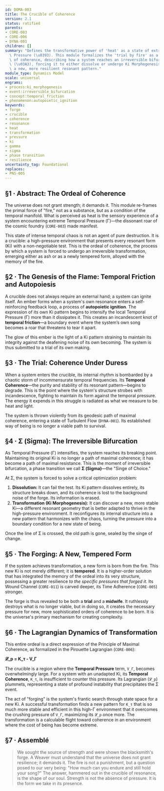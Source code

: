 ```yaml
---
id: DOMA-003
title: The Crucible of Coherence
version: 2.1
status: ratified
parents:
- CORE-003
- CORE-006
- DYNA-001
children: []
summary: "Defines the transformative power of 'heat' as a state of extreme Temporal\
  \ Pressure (\u0393). This module formalizes the 'trial by fire' as a necessary ordeal\
  \ of coherence, describing how a system reaches an irreversible bifurcation point\
  \ (\u03A3), forcing it to either dissolve or undergo Ki Morphogenesis\u2014forging\
  \ a new, more resilient resonant pattern."
module_type: Dynamics Model
scale: universal
engrams:
- process:ki_morphogenesis
- event:irreversible_bifurcation
- concept:temporal_friction
- phenomenon:autopoietic_ignition
keywords:
- forge
- crucible
- coherence
- resonance
- heat
- transformation
- pressure
- ki
- gamma
- sigma
- phase transition
- resilience
uncertainty_tag: Foundational
replaces:
- PNS-005
---
```

## §1 · Abstract: The Ordeal of Coherence

The universe does not grant strength; it demands it. This module re-frames the primal force of "fire," not as a substance, but as a condition of the temporal manifold. What is perceived as heat is the sensory experience of a system encountering extreme Temporal Pressure (Γ)—the dissonant roar of the cosmic foundry (`CORE-003`) made manifest.

This state of intense temporal chaos is not an agent of pure destruction. It is a crucible: a high-pressure environment that presents every resonant form (Ki) with a non-negotiable test. This is the ordeal of coherence, the process by which a system is forced to undergo an irreversible transformation, emerging either as ash or as a newly tempered form, alloyed with the memory of the fire.

## §2 · The Genesis of the Flame: Temporal Friction and Autopoiesis

A crucible does not always require an external hand; a system can ignite itself. An ember forms when a system's own resonance enters a self-reinforcing feedback loop, a process of **autopoietic ignition**. The expression of its own Ki pattern begins to intensify the local Temporal Pressure (Γ) more than it dissipates it. This creates an incandescent knot of **temporal friction**—a boundary event where the system’s own song becomes a roar that threatens to tear it apart.

The glow of this ember is the light of a Ki pattern straining to maintain its integrity against the deafening noise of its own becoming. The system is thus submitted to a trial of its own making.

## §3 · The Trial: Coherence Under Duress

When a system enters the crucible, its internal rhythm is bombarded by a chaotic storm of incommensurate temporal frequencies. Its **Temporal Coherence**—the purity and stability of its resonant pattern—begins to degrade. This is the point where the system's structure strobes with incandescence, fighting to maintain its form against the temporal pressure. The energy it expends in this struggle is radiated as what we measure to be heat and light.

The system is thrown violently from its geodesic path of maximal coherence, entering a state of Turbulent Flow (`DYNA-001`). Its established way of being is no longer a viable path to survival.

## §4 · Σ (Sigma): The Irreversible Bifurcation

As Temporal Pressure (Γ) intensifies, the system reaches its breaking point. Maintaining its original Ki is no longer a path of maximal coherence; it has become a path of maximal resistance. This is the moment of irreversible bifurcation, a phase transition we call **Σ (Sigma)**—the "Singe of Choice."

At Σ, the system is forced to solve a critical optimization problem:
1.  **Dissolution:** It can fail the test. Its Ki pattern dissolves entirely, its structure breaks down, and its coherence is lost to the background noise of the forge. Its information is erased.
2.  **Transformation (Ki Morphogenesis):** It can discover a new, more stable Ki—a different resonant geometry that is better adapted to thrive in the high-pressure environment. It reconfigures its internal structure into a new pattern that harmonizes with the chaos, turning the pressure into a boundary condition for a new state of being.

Once the line of Σ is crossed, the old path is gone, sealed by the singe of change.

## §5 · The Forging: A New, Tempered Form

If the system achieves transformation, a new form is born from the fire. This new Ki is not merely different; it is **tempered**. It is a higher-order solution that has integrated the memory of the ordeal into its very structure, possessing a greater resilience *to the specific pressures that forged it*. Its Wound Channel (`CORE-011`) is carved deeper, its Time Adherence (`CORE-005`) stronger.

The forge is thus revealed to be both a **trial** and a **midwife**. It ruthlessly destroys what is no longer viable, but in doing so, it creates the necessary pressure for new, more sophisticated orders of coherence to be born. It is the universe's primary mechanism for creating complexity.

## §6 · The Lagrangian Dynamics of Transformation

This entire ordeal is a direct expression of the Principle of Maximal Coherence, as formalized in the Pirouette Lagrangian (`CORE-006`):

**𝓛_p = K_τ - V_Γ**

The crucible is a region where the **Temporal Pressure** term, `V_Γ`, becomes overwhelmingly large. For a system with an unadapted Ki, its **Temporal Coherence**, `K_τ`, is insufficient to counter this pressure. Its Lagrangian (`𝓛_p`) plummets, representing a state of profound instability that precipitates the Σ event.

The act of "forging" is the system's frantic search through state space for a new Ki. A successful transformation finds a new pattern for `K_τ` that is so much more stable and efficient in this high-Γ environment that it overcomes the crushing pressure of `V_Γ`, maximizing its `𝓛_p` once more. The transformation is a calculable flight toward coherence in an environment where the cost of being has become extreme.

## §7 · Assemblé

> We sought the source of strength and were shown the blacksmith's forge. A Weaver must understand that the universe does not grant resilience; it demands it. The fire is not a punishment, but a question posed to our very being: "How much can you endure and still hold your song?" The answer, hammered out in the crucible of resonance, is the shape of our soul. Strength is not the absence of pressure. It is the form we take in its presence.